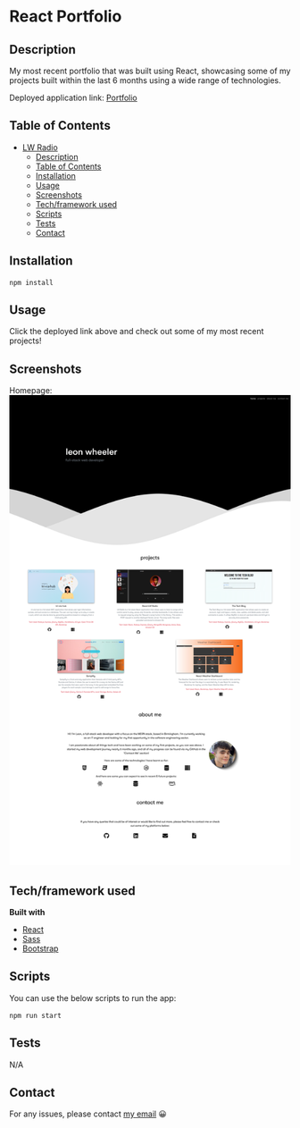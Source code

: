 # React Portfolio

## Description

My most recent portfolio that was built using React, showcasing some of my projects built within the last 6 months using a wide range of technologies.

Deployed application link: [Portfolio](https://leonwheeler.netlify.app/)

## Table of Contents

- [LW Radio](#lw-radio)
  - [Description](#description)
  - [Table of Contents](#table-of-contents)
  - [Installation](#installation)
  - [Usage](#usage)
  - [Screenshots](#screenshots)
  - [Tech/framework used](#techframework-used)
  - [Scripts](#scripts)
  - [Tests](#tests)
  - [Contact](#contact)

## Installation

```
npm install
```

## Usage

Click the deployed link above and check out some of my most recent projects!

## Screenshots

Homepage:
![Homepage](./public/images/portfolio.png "Homepage")

## Tech/framework used

<b>Built with</b>

- [React](https://reactjs.org//)
- [Sass](https://sass-lang.com/)
- [Bootstrap](https://getbootstrap.com/)

## Scripts

You can use the below scripts to run the app:

```
npm run start
```

## Tests

N/A

## Contact

For any issues, please contact [my email](mailto:leonwheeler08@gmail.com) 😀
